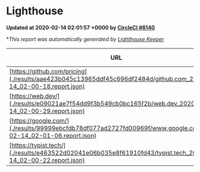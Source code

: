 
# Lighthouse

**Updated at 2020-02-14 02:01:57 +0000 by [CircleCI #8140](https://circleci.com/gh/ItinerisLtd/lighthouse-keeper-example/8140)**

**This report was automatically generated by [Lighthouse Keeper](https://github.com/itinerisltd/lighthouse-keeper)*

| URL | Performance | Accessibility | Best Practices | SEO | PWA | Updated At |
| --- | --- | --- | --- | --- | --- | --- |
| [https://github.com/pricing](./results/aae423b045c13965ddf45c696df2484d/github.com_2020-02-14_02-00-18.report.json) | 0.67 | 0.93 | 0.93 | 0.92 | 0.56 | 2020-02-14T02:00:18.777Z |
| [https://web.dev/](./results/e09021ae7f54dd9f3b549cb0bc165f2b/web.dev_2020-02-14_02-00-29.report.json) | 0.97 | 0.92 | 1 | 1 | 0.93 | 2020-02-14T02:00:29.451Z |
| [https://google.com/](./results/99999ebcfdb78df077ad2727fd00969f/www.google.com_2020-02-14_02-01-06.report.json) | 0.94 | 0.86 | 0.93 | 0.92 | 0.56 | 2020-02-14T02:01:06.122Z |
| [https://typist.tech/](./results/e463522d02041e06b035e8f61910fd43/typist.tech_2020-02-14_02-00-22.report.json) | 0.98 | 0.92 | 0.79 | 1 | 0.59 | 2020-02-14T02:00:22.097Z |
